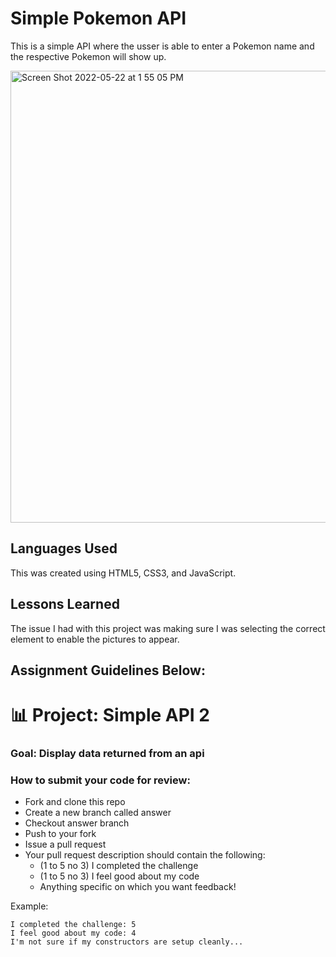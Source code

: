 # Simple Pokemon API

This is a simple API where the usser is able to enter a Pokemon name and the respective Pokemon will show up.

<img width="723" alt="Screen Shot 2022-05-22 at 1 55 05 PM" src="https://user-images.githubusercontent.com/102008028/169708926-8bef3a70-5a6f-4472-ab6f-b672d579c402.png">


## Languages Used 

This was created using HTML5, CSS3, and JavaScript. 

## Lessons Learned 

The issue I had with this project was making sure I was selecting the correct element to enable the pictures to appear. 

## Assignment Guidelines Below: 

# 📊 Project: Simple API 2

### Goal: Display data returned from an api

### How to submit your code for review:

- Fork and clone this repo
- Create a new branch called answer
- Checkout answer branch
- Push to your fork
- Issue a pull request
- Your pull request description should contain the following:
  - (1 to 5 no 3) I completed the challenge
  - (1 to 5 no 3) I feel good about my code
  - Anything specific on which you want feedback!

Example:
```
I completed the challenge: 5
I feel good about my code: 4
I'm not sure if my constructors are setup cleanly...
```

